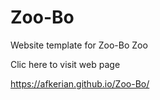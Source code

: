 # Zoo-Bo
 Website template for Zoo-Bo Zoo

 Clic here to visit web page

 https://afkerian.github.io/Zoo-Bo/
